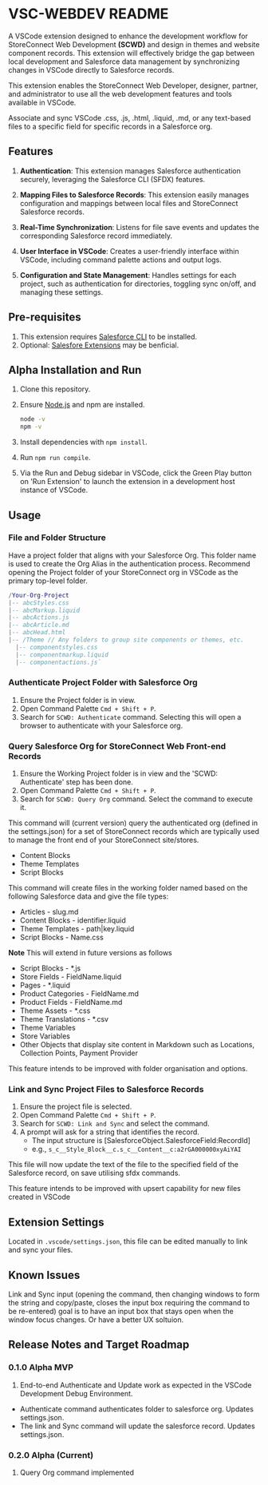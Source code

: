 # VSC-WEBDEV README

A VSCode extension designed to enhance the development workflow for StoreConnect Web Development **(SCWD)** and design in themes and website component records. This extension will effectively bridge the gap between local development and Salesforce data management by synchronizing changes in VSCode directly to Salesforce records.

This extension enables the StoreConnect Web Developer, designer, partner, and administrator to use all the web development features and tools available in VSCode.

Associate and sync VSCode .css, .js, .html, .liquid, .md, or any text-based files to a specific field for specific records in a Salesforce org.

## Features

1. **Authentication**: This extension manages Salesforce authentication securely, leveraging the Salesforce CLI (SFDX) features.

2. **Mapping Files to Salesforce Records**: This extension easily manages configuration and mappings between local files and StoreConnect Salesforce records.

3. **Real-Time Synchronization**: Listens for file save events and updates the corresponding Salesforce record immediately.

4. **User Interface in VSCode**: Creates a user-friendly interface within VSCode, including command palette actions and output logs.

5. **Configuration and State Management**: Handles settings for each project, such as authentication for directories, toggling sync on/off, and managing these settings.

## Pre-requisites

1. This extension requires [Salesforce CLI](https://developer.salesforce.com/tools/salesforcecli) to be installed.
2. Optional: [Salesfore Extensions](https://marketplace.visualstudio.com/items?itemName=salesforce.salesforcedx-vscode) may be benficial.

## Alpha Installation and Run

1. Clone this repository.
2. Ensure [Node.js](https://nodejs.org/en) and npm are installed.

    ```bash
    node -v
    npm -v
    ```

3. Install dependencies with `npm install`.
4. Run `npm run compile`.
5. Via the Run and Debug sidebar in VSCode, click the Green Play button on 'Run Extension' to launch the extension in a development host instance of VSCode.

## Usage

### File and Folder Structure

Have a project folder that aligns with your Salesforce Org. This folder name is used to create the Org Alias in the authentication process. Recommend opening the Project folder of your StoreConnect org in VSCode as the primary top-level folder.

```lua
/Your-Org-Project
|-- abcStyles.css
|-- abcMarkup.liquid
|-- abcActions.js
|-- abcArticle.md
|-- abcHead.html
|-- /Theme // Any folders to group site components or themes, etc.
  |-- componentstyles.css
  |-- componentmarkup.liquid
  |-- componentactions.js` 
```

### Authenticate Project Folder with Salesforce Org

1. Ensure the Project folder is in view.
2. Open Command Palette `Cmd + Shift + P`.
3. Search for `SCWD: Authenticate` command. Selecting this will open a browser to authenticate with your Salesforce org.

### Query Salesforce Org for StoreConnect Web Front-end Records

1. Ensure the Working Project folder is in view and the 'SCWD: Authenticate' step has been done.
2. Open Command Palette `Cmd + Shift + P`.
3. Search for `SCWD: Query Org` command. Select the command to execute it.

This command will (current version) query the authenticated org (defined in the settings.json) for a set of StoreConnect records which are typically used to manage the front end of your StoreConnect site/stores.

* Content Blocks
* Theme Templates
* Script Blocks

This command will create files in the working folder named based on the following Salesforce data and give the file types:

* Articles - slug.md
* Content Blocks - identifier.liquid
* Theme Templates - path|key.liquid
* Script Blocks - Name.css

**Note** This will extend in future versions as follows

* Script Blocks - *.js
* Store Fields - FieldName.liquid
* Pages - *.liquid
* Product Categories - FieldName.md
* Product Fields - FieldName.md
* Theme Assets - *.css
* Theme Translations - *.csv
* Theme Variables
* Store Variables
* Other Objects that display site content in Markdown such as Locations, Collection Points, Payment Provider

This feature intends to be improved with folder organisation and options.

### Link and Sync Project Files to Salesforce Records

1. Ensure the project file is selected.
2. Open Command Palette `Cmd + Shift + P`.
3. Search for `SCWD: Link and Sync` and select the command.
4. A prompt will ask for a string that identifies the record.
    * The input structure is [SalesforceObject.SalesforceField:RecordId]
    * e.g., `s_c__Style_Block__c.s_c__Content__c:a2rGA000000xyAiYAI`

This file will now update the text of the file to the specified field of the Salesforce record, on save utilising sfdx commands.

This feature intends to be improved with upsert capability for new files created in VSCode

## Extension Settings

Located in `.vscode/settings.json`, this file can be edited manually to link and sync your files.

## Known Issues

 Link and Sync input (opening the command, then changing windows to form the string and copy/paste, closes the input box requiring the command to be re-entered) goal is to have an input box that stays open when the window focus changes. Or have a better UX soltuion.

## Release Notes and Target Roadmap

### 0.1.0 Alpha MVP

1. End-to-end Authenticate and Update work as expected in the VSCode Development Debug Environment.

* Authenticate command authenticates folder to salesforce org. Updates settings.json.
* The link and Sync command will update the salesforce record. Updates settings.json.

### 0.2.0 Alpha (Current)

1. Query Org command implemented
